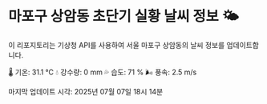 
# 마포구 상암동 초단기 실황 날씨 정보 🌤️

이 리포지토리는 기상청 API를 사용하여 서울 마포구 상암동의 날씨 정보를 업데이트합니다. 

🌡️ 기온: 31.1 ℃
💧 강수량: 0 mm
💦 습도: 71 %
🌬️ 풍속: 2.5 m/s

마지막 업데이트 시각: 2025년 07월 07일 18시 14분    
